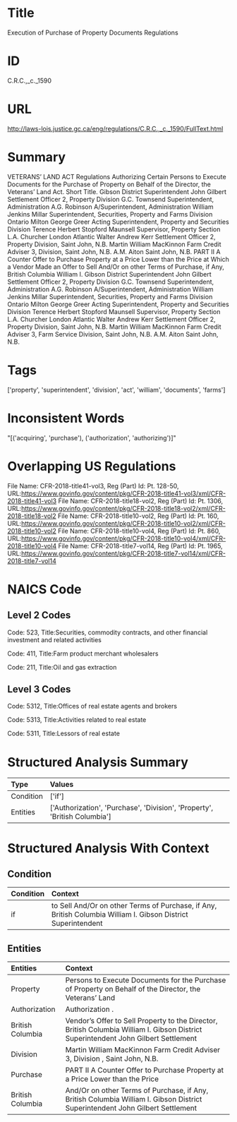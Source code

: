 # Title
Execution of Purchase of Property Documents Regulations


# ID
C.R.C.,_c._1590

# URL
http://laws-lois.justice.gc.ca/eng/regulations/C.R.C.,_c._1590/FullText.html


# Summary
VETERANS’ LAND ACT Regulations Authorizing Certain Persons to Execute Documents for the Purchase of Property on Behalf of the Director, the Veterans’ Land Act. Short Title.
Gibson District Superintendent John Gilbert Settlement Officer 2, Property Division G.C. Townsend Superintendent, Administration A.G. Robinson A/Superintendent, Administration William Jenkins Millar Superintendent, Securities, Property and Farms Division Ontario Milton George Greer Acting Superintendent, Property and Securities Division Terence Herbert Stopford Maunsell Supervisor, Property Section L.A. Churcher London Atlantic Walter Andrew Kerr Settlement Officer 2, Property Division, Saint John, N.B. Martin William MacKinnon Farm Credit Adviser 3, Division, Saint John, N.B. A.M. Aiton Saint John, N.B. PART II A Counter Offer to Purchase Property at a Price Lower than the Price at Which a Vendor Made an Offer to Sell And/Or on other Terms of Purchase, if Any, British Columbia William I.
Gibson District Superintendent John Gilbert Settlement Officer 2, Property Division G.C. Townsend Superintendent, Administration A.G. Robinson A/Superintendent, Administration William Jenkins Millar Superintendent, Securities, Property and Farms Division Ontario Milton George Greer Acting Superintendent, Property and Securities Division Terence Herbert Stopford Maunsell Supervisor, Property Section L.A. Churcher London Atlantic Walter Andrew Kerr Settlement Officer 2, Property Division, Saint John, N.B. Martin William MacKinnon Farm Credit Adviser 3, Farm Service Division, Saint John, N.B. A.M. Aiton Saint John, N.B.


# Tags
['property', 'superintendent', 'division', 'act', 'william', 'documents', 'farms']


# Inconsistent Words
"[('acquiring', 'purchase'), ('authorization', 'authorizing')]"


# Overlapping US Regulations
File Name: CFR-2018-title41-vol3, Reg (Part) Id: Pt. 128-50, URL:https://www.govinfo.gov/content/pkg/CFR-2018-title41-vol3/xml/CFR-2018-title41-vol3
File Name: CFR-2018-title18-vol2, Reg (Part) Id: Pt. 1306, URL:https://www.govinfo.gov/content/pkg/CFR-2018-title18-vol2/xml/CFR-2018-title18-vol2
File Name: CFR-2018-title10-vol2, Reg (Part) Id: Pt. 160, URL:https://www.govinfo.gov/content/pkg/CFR-2018-title10-vol2/xml/CFR-2018-title10-vol2
File Name: CFR-2018-title10-vol4, Reg (Part) Id: Pt. 860, URL:https://www.govinfo.gov/content/pkg/CFR-2018-title10-vol4/xml/CFR-2018-title10-vol4
File Name: CFR-2018-title7-vol14, Reg (Part) Id: Pt. 1965, URL:https://www.govinfo.gov/content/pkg/CFR-2018-title7-vol14/xml/CFR-2018-title7-vol14



# NAICS Code
## Level 2 Codes
Code: 523, Title:Securities, commodity contracts, and other financial investment and related activities

Code: 411, Title:Farm product merchant wholesalers

Code: 211, Title:Oil and gas extraction




## Level 3 Codes
Code: 5312, Title:Offices of real estate agents and brokers

Code: 5313, Title:Activities related to real estate

Code: 5311, Title:Lessors of real estate







# Structured Analysis Summary
| Type      | Values                                                                    |
|:----------|:--------------------------------------------------------------------------|
| Condition | ['if']                                                                    |
| Entities  | ['Authorization', 'Purchase', 'Division', 'Property', 'British Columbia'] |


# Structured Analysis With Context
 


## Condition
| Condition   | Context                                                                                                       |
|:------------|:--------------------------------------------------------------------------------------------------------------|
| if          | to Sell And/Or on other Terms of Purchase, if Any, British Columbia William I. Gibson District Superintendent |


## Entities
| Entities         | Context                                                                                                                             |
|:-----------------|:------------------------------------------------------------------------------------------------------------------------------------|
| Property         | Persons to Execute Documents for the Purchase of Property on Behalf of the Director, the Veterans’ Land                             |
| Authorization    | Authorization .                                                                                                                     |
| British Columbia | Vendor’s Offer to Sell Property to the Director, British Columbia William I. Gibson District Superintendent John Gilbert Settlement |
| Division         | Martin William MacKinnon Farm Credit Adviser 3,  Division , Saint John, N.B.                                                        |
| Purchase         | PART II A Counter Offer to  Purchase Property at a Price Lower than the Price                                                       |
| British Columbia | And/Or on other Terms of Purchase, if Any, British Columbia William I. Gibson District Superintendent John Gilbert Settlement       |


